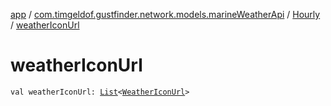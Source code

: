 [app](../../index.md) / [com.timgeldof.gustfinder.network.models.marineWeatherApi](../index.md) / [Hourly](index.md) / [weatherIconUrl](./weather-icon-url.md)

# weatherIconUrl

`val weatherIconUrl: `[`List`](https://kotlinlang.org/api/latest/jvm/stdlib/kotlin.collections/-list/index.html)`<`[`WeatherIconUrl`](../-weather-icon-url/index.md)`>`